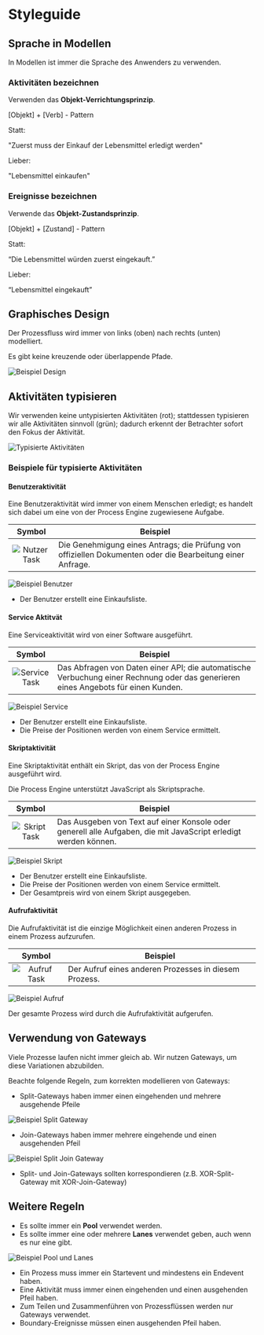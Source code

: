 # Styleguide

## Sprache in Modellen

In Modellen ist immer die Sprache des Anwenders zu verwenden.

### Aktivitäten bezeichnen

Verwenden das **Objekt-Verrichtungsprinzip**.

[Objekt] + [Verb] - Pattern

Statt:

"Zuerst muss der Einkauf der Lebensmittel erledigt werden"

Lieber:

"Lebensmittel einkaufen"

### Ereignisse bezeichnen

Verwende das **Objekt-Zustandsprinzip**.

[Objekt] + [Zustand] - Pattern

Statt:

“Die Lebensmittel würden zuerst eingekauft.”

Lieber:

“Lebensmittel eingekauft”

## Graphisches Design

Der Prozessfluss wird immer von links (oben) nach rechts (unten) modelliert.

Es gibt keine kreuzende oder überlappende Pfade.

![Beispiel Design](./assets/example_design.svg)

## Aktivitäten typisieren

Wir verwenden keine untypisierten Aktivitäten (rot);
stattdessen typisieren wir alle Aktivitäten sinnvoll (grün);
dadurch erkennt der Betrachter sofort den Fokus der Aktivität.

![Typisierte Aktivitäten](./assets/typisierung.svg)

### Beispiele für typisierte Aktivitäten

#### Benutzeraktivität

Eine Benutzeraktivität wird immer von einem Menschen erledigt; es handelt sich
dabei um eine von der Process Engine zugewiesene Aufgabe.

| Symbol | Beispiel |
| :----: | -------- |
| ![Nutzer Task](./assets/task_benutzer.svg) | Die Genehmigung eines Antrags; die Prüfung von offiziellen Dokumenten oder die Bearbeitung einer Anfrage. |

![Beispiel Benutzer](./assets/example_benutzer.svg)

- Der Benutzer erstellt eine Einkaufsliste.

#### Service Aktitvät

Eine Serviceaktivität wird von einer Software ausgeführt.

| Symbol | Beispiel |
| :----: | -------- |
| ![Service Task](./assets/task_service.svg) | Das Abfragen von Daten einer API; die automatische Verbuchung einer Rechnung oder das generieren eines Angebots für einen Kunden. |

![Beispiel Service](./assets/example_service.svg)

- Der Benutzer erstellt eine Einkaufsliste.
- Die Preise der Positionen werden von einem Service ermittelt.

#### Skriptaktivität

Eine Skriptaktivität enthält ein Skript, das von der Process Engine ausgeführt
wird.

Die Process Engine unterstützt JavaScript als Skriptsprache.

| Symbol | Beispiel |
| :----: | -------- |
| ![Skript Task](./assets/task_skript.svg) | Das Ausgeben von Text auf einer Konsole oder generell alle Aufgaben, die mit JavaScript erledigt werden können. |

![Beispiel Skript](./assets/example_skript.svg)

- Der Benutzer erstellt eine Einkaufsliste.
- Die Preise der Positionen werden von einem Service ermittelt.
- Der Gesamtpreis wird von einem Skript ausgegeben.

#### Aufrufaktivität

Die Aufrufaktivität ist die einzige Möglichkeit einen anderen Prozess in
einem Prozess aufzurufen.

| Symbol | Beispiel |
| :----: | -------- |
| ![Aufruf Task](./assets/task_aufruf.svg) | Der Aufruf eines anderen Prozesses in diesem Prozess. |

![Beispiel Aufruf](./assets/example_aufruf.svg)

Der gesamte Prozess wird durch die Aufrufaktivität aufgerufen.

## Verwendung von Gateways

Viele Prozesse laufen nicht immer gleich ab. Wir nutzen Gateways, um diese
Variationen abzubilden.

Beachte folgende Regeln, zum korrekten modellieren von Gateways:

- Split-Gateways haben immer einen eingehenden und mehrere ausgehende Pfeile

![Beispiel Split Gateway](./assets/example_split_gateway.svg)

- Join-Gateways haben immer mehrere eingehende und einen ausgehenden Pfeil

![Beispiel Split Join Gateway](./assets/example_split_join_gateway.svg)

- Split- und Join-Gateways sollten korrespondieren (z.B. XOR-Split-Gateway mit
  XOR-Join-Gateway)

## Weitere Regeln

- Es sollte immer ein **Pool** verwendet werden.
- Es sollte immer eine oder mehrere **Lanes** verwendet geben, auch wenn es nur
  eine gibt.

![Beispiel Pool und Lanes](./assets/example_pool_lanes.svg)

- Ein Prozess muss immer ein Startevent und mindestens ein Endevent haben.
- Eine Aktivität muss immer einen eingehenden und einen ausgehenden Pfeil haben.
- Zum Teilen und Zusammenführen von Prozessflüssen werden nur Gateways verwendet.
- Boundary-Ereignisse müssen einen ausgehenden Pfeil haben.
